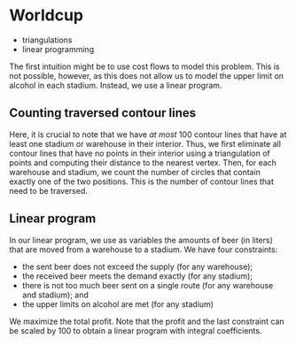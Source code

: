 # Worldcup

* triangulations
* linear programming

The first intuition might be to use cost flows to model this problem. This is not possible, however, as this does not allow us to model the upper limit on alcohol in each stadium. Instead, we use a linear program.

## Counting traversed contour lines

Here, it is crucial to note that we have _at most_ $100$ contour lines that have at least one stadium or warehouse in their interior. Thus, we first eliminate all contour lines that have no points in their interior using a triangulation of points and computing their distance to the nearest vertex. Then, for each warehouse and stadium, we count the number of circles that contain exactly one of the two positions. This is the number of contour lines that need to be traversed.

## Linear program

In our linear program, we use as variables the amounts of beer (in liters) that are moved from a warehouse to a stadium. We have four constraints:

* the sent beer does not exceed the supply (for any warehouse);
* the received beer meets the demand exactly (for any stadium);
* there is not too much beer sent on a single route (for any warehouse and stadium); and
* the upper limits on alcohol are met (for any stadium)

We maximize the total profit. Note that the profit and the last constraint can be scaled by $100$ to obtain a linear program with integral coefficients.
